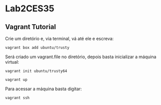 # Lab2CES35

## Vagrant Tutorial

Crie um diretório e, via terminal, vá até ele e escreva:

`vagrant box add ubuntu/trusty`

Será criado um vagrant.file no diretório, depois basta inicializar a máquina virtual:

`vagrant init ubuntu/trusty64`

`vagrant up`

Para acessar a máquina basta digitar:

`vagrant ssh`


